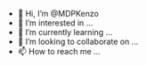 - 👋 Hi, I’m @MDPKenzo
- 👀 I’m interested in ...
- 🌱 I’m currently learning ...
- 💞️ I’m looking to collaborate on ...
- 📫 How to reach me ...

<!---
MDPKenzo/MDPKenzo is a ✨ special ✨ repository because its `README.md` (this file) appears on your GitHub profile.
You can click the Preview link to take a look at your changes.
--->
